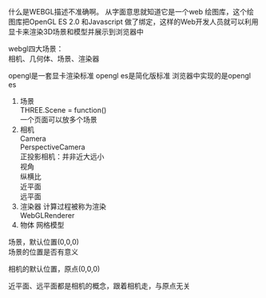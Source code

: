 什么是WEBGL描述不准确啊。 从字面意思就知道它是一个web 绘图库，这个绘图库把OpenGL ES 2.0 和Javascript 做了绑定，这样的Web开发人员就可以利用显卡来渲染3D场景和模型并展示到浏览器中

webgl四大场景：  
相机、几何体、场景、渲染器

opengl是一套显卡渲染标准
opengl es是简化版标准
浏览器中实现的是opengl es

1. 场景  
    THREE.Scene = function()  
    一个页面可以放多个场景  
2. 相机  
    Camera  
    PerspectiveCamera  
    正投影相机：并非近大远小  
    视角  
    纵横比  
    近平面  
    远平面  
3. 渲染器
    计算过程被称为渲染  
    WebGLRenderer
4. 物体
    网格模型

场景，默认位置(0,0,0)  
场景的位置是否有意义

相机的默认位置，原点(0,0,0)

近平面、远平面都是相机的概念，跟着相机走，与原点无关



